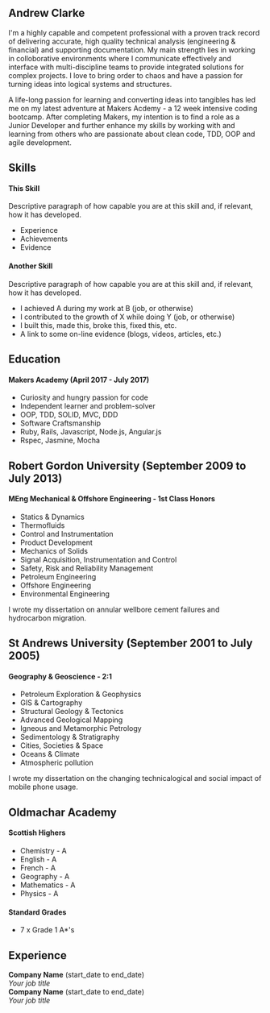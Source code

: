 ## Andrew Clarke

I'm a highly capable and competent professional with a proven track record of delivering accurate, high quality technical analysis (engineering & financial) and supporting documentation. My main strength lies in working in colloborative environments where I communicate effectively and interface with multi-discipline teams to provide integrated solutions for complex projects. I love to bring order to chaos and have a passion for turning ideas into logical systems and structures. 

A life-long passion for learning and converting ideas into tangibles has led me on my latest adventure at Makers Acdemy - a 12 week intensive coding bootcamp. After completing Makers, my intention is to find a role as a Junior Developer and further enhance my skills by working with and learning from others who are passionate about clean code, TDD, OOP and agile development. 

## Skills

#### This Skill

Descriptive paragraph of how capable you are at this skill and, if relevant, how it has developed.

- Experience
- Achievements
- Evidence

#### Another Skill

Descriptive paragraph of how capable you are at this skill and, if relevant, how it has developed.

- I achieved A during my work at B (job, or otherwise)
- I contributed to the growth of X while doing Y (job, or otherwise)
- I built this, made this, broke this, fixed this, etc.
- A link to some on-line evidence (blogs, videos, articles, etc.)

## Education

#### Makers Academy (April 2017 - July 2017)

- Curiosity and hungry passion for code
- Independent learner and problem-solver
- OOP, TDD, SOLID, MVC, DDD
- Software Craftsmanship
- Ruby, Rails, Javascript, Node.js, Angular.js
- Rspec, Jasmine, Mocha

## Robert Gordon University (September 2009 to July 2013)

#### MEng Mechanical & Offshore Engineering - 1st Class Honors
- Statics & Dynamics
- Thermofluids
- Control and Instrumentation
- Product Development
- Mechanics of Solids
- Signal Acquisition, Instrumentation and Control
- Safety, Risk and Reliability Management
- Petroleum Engineering
- Offshore Engineering
- Environmental Engineering

I wrote my dissertation on annular wellbore cement failures and hydrocarbon migration. 

## St Andrews University (September 2001 to July 2005)

#### Geography & Geoscience  - 2:1
- Petroleum Exploration & Geophysics
- GIS & Cartography
- Structural Geology & Tectonics 
- Advanced Geological Mapping
- Igneous and Metamorphic Petrology
- Sedimentology & Stratigraphy
- Cities, Societies & Space
- Oceans & Climate
- Atmospheric pollution

I wrote my dissertation on the changing technicalogical and social impact of mobile phone usage. 


## Oldmachar Academy

#### Scottish Highers
- Chemistry - A
- English - A
- French - A
- Geography - A
- Mathematics - A
- Physics - A

#### Standard Grades
- 7 x Grade 1 A*'s 


## Experience

**Company Name** (start_date to end_date)    
*Your job title*  
**Company Name** (start_date to end_date)   
*Your job title*  
